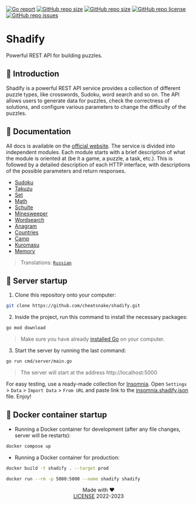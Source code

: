<a href="https://goreportcard.com/report/github.com/cheatsnake/shadify"><img src="https://goreportcard.com/badge/github.com/cheatsnake/shadify" alt="Go report"/></a>
<a href="https://github.com/cheatsnake/shadify/releases"><img src="https://img.shields.io/github/v/release/cheatsnake/shadify.svg" alt="GitHub repo size"/></a>
<a href="https://img.shields.io/github/repo-size/cheatsnake/shadify?color=blue"><img src="https://img.shields.io/github/repo-size/cheatsnake/shadify?color=blue" alt="GitHub repo size"/></a>
<a href="https://img.shields.io/github/license/cheatsnake/shadify?color=orange"><img src="https://img.shields.io/github/license/cheatsnake/shadify?color=orange" alt="GitHub repo license"/></a>
<a href="https://github.com/cheatsnake/shadify/issues"><img src="https://img.shields.io/badge/contributions-welcome-brightgreen.svg?style=flat" alt="GitHub repo issues"/></a>

# Shadify

Powerful REST API for building puzzles.

## 👋 Introduction

Shadify is a powerful REST API service provides a collection of different puzzle types, like crosswords, Sudoku, word search and so on. The API allows users to generate data for puzzles, check the correctness of solutions, and configure various parameters to change the difficulty of the puzzles.

## 📃 Documentation

All docs is available on the [official website](https://shadify.dev). The service is divided into independent modules. Each module starts with a brief description of what the module is oriented at (be it a game, a puzzle, a task, etc.). This is followed by a detailed description of each HTTP interface, with descriptions of the possible parameters and return responses.

-   [Sudoku](https://shadify.dev/modules/sudoku.html)
-   [Takuzu](https://shadify.dev/modules/takuzu.html)
-   [Set](https://shadify.dev/modules/set.html)
-   [Math](https://shadify.dev/modules/math.html)
-   [Schulte](https://shadify.dev/modules/schulte.html)
-   [Minesweeper](https://shadify.dev/modules/minesweeper.html)
-   [Wordsearch](https://shadify.dev/modules/wordsearch.html)
-   [Anagram](https://shadify.dev/modules/anagram.html)
-   [Countries](https://shadify.dev/modules/countries.html)
-   [Camp](https://shadify.dev/modules/camp.html)
-   [Kuromasu](https://shadify.dev/modules/kuromasu.html)
-   [Memory](https://shadify.dev/modules/memory.html)

> Translations: [`Russian`](https://github.com/cheatsnake/shadify/blob/master/README_RU.md#%D0%B4%D0%BE%D0%BA%D1%83%D0%BC%D0%B5%D0%BD%D1%82%D0%B0%D1%86%D0%B8%D1%8F)

## 🚀 Server startup

1. Clone this repository onto your computer:

```sh
git clone https://github.com/cheatsnake/shadify.git
```

2. Inside the project, run this command to install the necessary packages:

```sh
go mod download
```

> Make sure you have already [installed Go](https://go.dev) on your computer.

3. Start the server by running the last command:

```sh
go run cmd/server/main.go
```

> The server will start at the address http://localhost:5000

For easy testing, use a ready-made collection for [Insomnia](https://insomnia.rest). Open `Settings` > `Data` > `Import Data` > `From URL` and paste link to the [insomnia.shadify.json](./insomnia.shadify.json) file. Enjoy!

## 🐳 Docker container startup

-   Running a Docker container for development (after any file changes, server will be restarts):

```sh
docker compose up
```

-   Running a Docker container for production:

```sh
docker build -t shadify . --target prod
```

```sh
docker run --rm -p 5000:5000 --name shadify shadify
```

<div align="center">Made with &#9829;</div>
<div align="center"><a href="https://github.com/cheatsnake/shadify/blob/master/LICENSE">LICENSE</a> 2022-2023</div>
